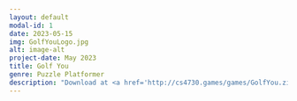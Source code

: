 ```yaml
---
layout: default
modal-id: 1
date: 2023-05-15
img: GolfYouLogo.jpg
alt: image-alt
project-date: May 2023
title: Golf You
genre: Puzzle Platformer
description: "Download at <a href='http://cs4730.games/games/GolfYou.zip'>http://cs4730.games/games/GolfYou.zip</a>!"
---
```

